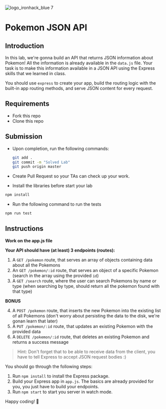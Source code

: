![logo_ironhack_blue 7](https://user-images.githubusercontent.com/23629340/40541063-a07a0a8a-601a-11e8-91b5-2f13e4e6b441.png)

# Pokemon JSON API

## Introduction

In this lab, we're gonna build an API that returns JSON information about Pokemon! All the information is already available in the `data.js` file. Your task is to make this information available in a JSON API using the Express skills that we learned in class.

You should use `express` to create your app, build the routing logic with the built-in app routing methods, and serve JSON content for every request.

## Requirements

- Fork this repo
- Clone this repo

## Submission

- Upon completion, run the following commands:

  ```bash
  git add .
  git commit -m "Solved Lab"
  git push origin master
  ```

- Create Pull Request so your TAs can check up your work.

- Install the libraries before start your lab
```bash
npm install
```

- Run the following command to run the tests

```bash
npm run test
```

## Instructions

**Work on the app.js file**

**Your API should have (at least) 3 endpoints (routes):**

1. A `GET /pokemon` route, that serves an array of objects containing data about all the Pokemons
2. An `GET /pokemon/:id` route, that serves an object of a specific Pokemon (search in the array using the provided `id`)
3. A `GET /search` route, where the user can search Pokemons by name or type (when searching by type, should return all the pokemon found with that type)

**BONUS**

4. A `POST /pokemon` route, that inserts the new Pokemon into the existing list of all Pokemons (don't worry about persisting the data to the disk, we're gonan learn that later)
5. A `PUT /pokemon/:id` route, that updates an existing Pokemon with the provided data
6. A `DELETE /pokemon/:id` route, that deletes an existing Pokemon and returns a success message

> Hint: Don't forget that to be able to receive data from the client, you have to tell Express to accept JSON request bodies :)

You should go through the following steps:

1. Run `npm install` to install the Express package.
2. Build your Express app in `app.js`. The basics are already provided for you, you just have to build your endpoints.
3. Run `npm start` to start you server in watch mode.

Happy coding! 💙
